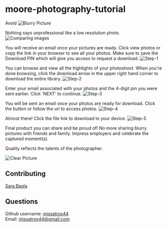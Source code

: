 # moore-photography-tutorial

Avoid
![Blurry Picture](./assets/blurry.png)

Nothing says unprofessional like a low resolution photo.
![Comparing images](./assets/side-by-side.png)

You will receive an email once your pictures are ready. Click view photos or copy the link in your browser to see all your photos. Make sure to save the Download PIN which will give you access to request a download.
![Step-1](./assets/step-1.png)


You can browse and view all the highlights of your photoshoot. When you're done browsing, click the download arrow in the upper right hand corner to download the entire library.
![Step-2](./assets/step-2.png)



Enter your email associated with your photos and the 4-digit pin you were sent earlier. Click 'NEXT' to continue.
![Step-3](./assets/step-3.png)



You will be sent an email once your photos are ready for download. Click the button or follow the url to access photos.
![Step-4](./assets/step-4.png)



Almost there! Click the file link to download to your device.
![Step-5](./assets/step-5.png)

Final product you can share and be proud of! No more sharing blurry pictures with friends and family. Impress employers and celebrate the captured moment(s).

Quality reflects the talents of the photographer.

![Clear Picture](/assets/clear.jpeg)

## Contributing
[Sara Baqla](https://github.com/missatrox44)

## Questions
Github username: [missatrox44](https://github.com/missatrox44) <br>
Email: missatrox44@gmail.com